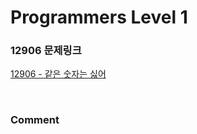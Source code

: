 # Programmers Level 1

### 12906 문제링크

[12906 - 같은 숫자는 싫어](https://school.programmers.co.kr/learn/courses/30/lessons/12906)

<br>

### Comment
